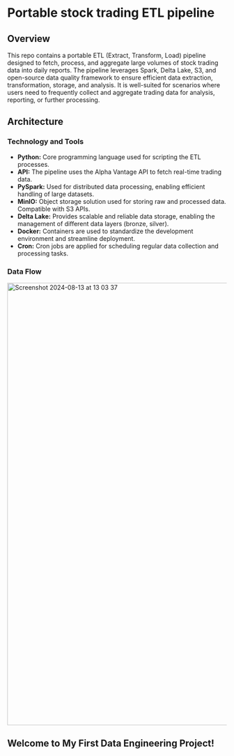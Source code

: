 # Portable stock trading ETL pipeline

## Overview
This repo contains a portable ETL (Extract, Transform, Load) pipeline designed to fetch, process, and aggregate large volumes of stock trading data into daily reports. The pipeline leverages Spark, Delta Lake, S3, and open-source data quality framework to ensure efficient data extraction, transformation, storage, and analysis. It is well-suited for scenarios where users need to frequently collect and aggregate trading data for analysis, reporting, or further processing.

## Architecture
### Technology and Tools
- **Python:** Core programming language used for scripting the ETL processes.
- **API:** The pipeline uses the Alpha Vantage API to fetch real-time trading data.
- **PySpark:** Used for distributed data processing, enabling efficient handling of large datasets.
- **MinIO:** Object storage solution used for storing raw and processed data. Compatible with S3 APIs.
- **Delta Lake:** Provides scalable and reliable data storage, enabling the management of different data layers (bronze, silver).
- **Docker:** Containers are used to standardize the development environment and streamline deployment.
- **Cron:** Cron jobs are applied for scheduling regular data collection and processing tasks.

### Data Flow
<img width="1014" alt="Screenshot 2024-08-13 at 13 03 37" src="https://github.com/user-attachments/assets/f9024be1-f756-4790-b559-547bb2c38e73">


## Welcome to My First Data Engineering Project!
